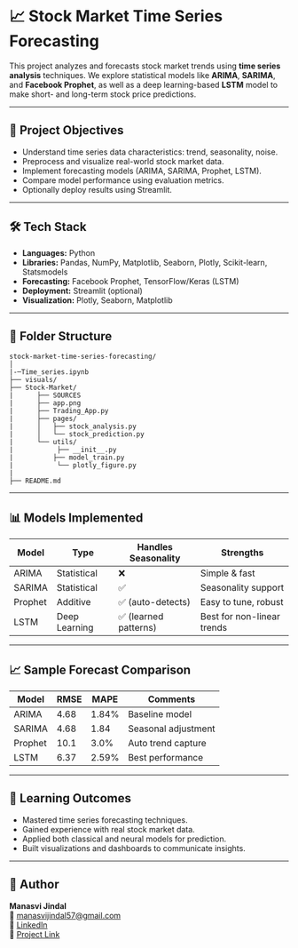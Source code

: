 
# 📈 Stock Market Time Series Forecasting

This project analyzes and forecasts stock market trends using **time series analysis** techniques. We explore statistical models like **ARIMA**, **SARIMA**, and **Facebook Prophet**, as well as a deep learning-based **LSTM** model to make short- and long-term stock price predictions.

---

## 🎯 Project Objectives

- Understand time series data characteristics: trend, seasonality, noise.
- Preprocess and visualize real-world stock market data.
- Implement forecasting models (ARIMA, SARIMA, Prophet, LSTM).
- Compare model performance using evaluation metrics.
- Optionally deploy results using Streamlit.

---

## 🛠️ Tech Stack

- **Languages:** Python
- **Libraries:** Pandas, NumPy, Matplotlib, Seaborn, Plotly, Scikit-learn, Statsmodels
- **Forecasting:** Facebook Prophet, TensorFlow/Keras (LSTM)
- **Deployment:** Streamlit (optional)
- **Visualization:** Plotly, Seaborn, Matplotlib

---

## 📁 Folder Structure

```
stock-market-time-series-forecasting/
│                             
|-─Time_series.ipynb
├── visuals/              
├── Stock-Market/
|      ├── SOURCES
|      ├── app.png
|      ├── Trading_App.py
|      ├── pages/
|      │   ├── stock_analysis.py
|      │   └── stock_prediction.py
|      └── utils/
|           ├── __init__.py
|          ├── model_train.py
|           └── plotly_figure.py
|               
├── README.md
```

---

## 📊 Models Implemented

| Model   | Type         | Handles Seasonality | Strengths                   |
|---------|--------------|---------------------|-----------------------------|
| ARIMA   | Statistical  | ❌                  | Simple & fast               |
| SARIMA  | Statistical  | ✅                  | Seasonality support         |
| Prophet | Additive     | ✅ (auto-detects)   | Easy to tune, robust        |
| LSTM    | Deep Learning| ✅ (learned patterns)| Best for non-linear trends |

---

## 📈 Sample Forecast Comparison

| Model   | RMSE   | MAPE   | Comments            |
|---------|--------|--------|---------------------|
| ARIMA   | 4.68   | 1.84%  | Baseline model      |
| SARIMA  | 4.68   | 1.84   | Seasonal adjustment |
| Prophet | 10.1   | 3.0%   | Auto trend capture  |
| LSTM    | 6.37   | 2.59%  | Best performance    |

---

## 📌 Learning Outcomes

- Mastered time series forecasting techniques.
- Gained experience with real stock market data.
- Applied both classical and neural models for prediction.
- Built visualizations and dashboards to communicate insights.

---

## 👤 Author

**Manasvi Jindal**  
📧 manasvijindal57@gmail.com  
🔗 [LinkedIn](https://www.linkedin.com/in/manasvi-jindal-03aa6a278/)  
🚀 [Project Link](https://g71llzdl-8501.use2.devtunnels.ms/)



